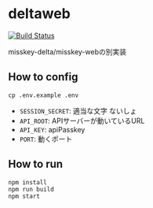 # deltaweb
[![Build Status](https://travis-ci.org/future-link/deltaweb.svg?branch=master)](https://travis-ci.org/future-link/deltaweb)

misskey-delta/misskey-webの別実装

## How to config
```
cp .env.example .env
```

- `SESSION_SECRET`: 適当な文字 ないしょ
- `API_ROOT`: APIサーバーが動いているURL
- `API_KEY`: apiPasskey
- `PORT`: 動くポート

## How to run

```
npm install
npm run build
npm start
```
